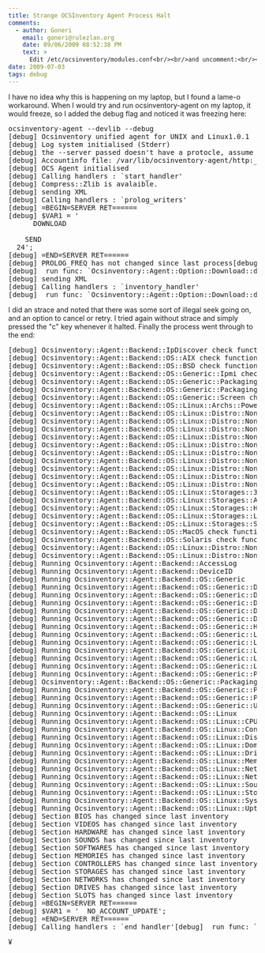 ```yaml
---
title: Strange OCSInventory Agent Process Halt
comments:
  - author: Goneri
    email: goneri@rulezlan.org
    date: 09/06/2009 08:52:38 PM
    text: >
      Edit /etc/ocsinventory/modules.conf<br/><br/>and uncomment:<br/><br/>use Ocsinventory::Agent::Option::Download;<br/><br/>You should post on the forum instead:)
date: 2009-07-03
tags: debug
---
```

<!--
CLASS = 'sh_log'
PREFIX + CLASS + SUFFIX = '' + 'sh_log' + '.min.js'
                        = 'sh_log.min.js'
-->
I have no idea why this is happening on my laptop, but I found a lame-o workaround. When I would try and run ocsinventory-agent on my laptop, it would freeze, so I added the debug flag and noticed it was freezing here:

<pre class="sh_log">ocsinventory-agent --devlib --debug
[debug] Ocsinventory unified agent for UNIX and Linux1.0.1
[debug] Log system initialised (Stderr)
[debug] the --server passed doesn't have a protocle, assume http as default
[debug] Accountinfo file: /var/lib/ocsinventory-agent/http:__dev-4x.com_ocsinventory/ocsinv.adm
[debug] OCS Agent initialised
[debug] Calling handlers : `start_handler'
[debug] Compress::Zlib is avalaible.
[debug] sending XML
[debug] Calling handlers : `prolog_writers'
[debug] =BEGIN=SERVER RET======
[debug] $VAR1 = '<reply>
      <name>DOWNLOAD</name>
    <param frag_latency="10" period_latency="0" timeout="30" on="0" type="CONF" cycle_latency="60" period_length="10" />
    <response>SEND</response>
  <prolog_freq>24</prolog_freq></reply>';
[debug] =END=SERVER RET======
[debug] PROLOG_FREQ has not changed since last process[debug] Calling handlers : `prolog_reader'
[debug]  run func: `Ocsinventory::Agent::Option::Download::download_prolog_reader'
[debug] sending XML
[debug] Calling handlers : `inventory_handler'
[debug]  run func: `Ocsinventory::Agent::Option::Download::download_inventory_handler'
</pre>

I did an strace and noted that there was some sort of illegal seek going on, and an option to cancel or retry. I tried again without strace and simply pressed the "c" key whenever it halted. Finally the process went through to the end:

<pre class="sh_log">[debug] Ocsinventory::Agent::Backend::IpDiscover check function failed
[debug] Ocsinventory::Agent::Backend::OS::AIX check function failed
[debug] Ocsinventory::Agent::Backend::OS::BSD check function failed
[debug] Ocsinventory::Agent::Backend::OS::Generic::Ipmi check function failed
[debug] Ocsinventory::Agent::Backend::OS::Generic::Packaging::BSDpkg check function failed
[debug] Ocsinventory::Agent::Backend::OS::Generic::Packaging::Gentoo check function failed
[debug] Ocsinventory::Agent::Backend::OS::Generic::Screen check function failed
[debug] Ocsinventory::Agent::Backend::OS::Linux::Archs::PowerPC check function failed
[debug] Ocsinventory::Agent::Backend::OS::Linux::Distro::NonLSB::Fedora check function failed
[debug] Ocsinventory::Agent::Backend::OS::Linux::Distro::NonLSB::Gentoo check function failed
[debug] Ocsinventory::Agent::Backend::OS::Linux::Distro::NonLSB::Knoppix check function failed
[debug] Ocsinventory::Agent::Backend::OS::Linux::Distro::NonLSB::Mandrake check function failed
[debug] Ocsinventory::Agent::Backend::OS::Linux::Distro::NonLSB::Mandriva check function failed
[debug] Ocsinventory::Agent::Backend::OS::Linux::Distro::NonLSB::Redhat check function failed
[debug] Ocsinventory::Agent::Backend::OS::Linux::Distro::NonLSB::Slackware check function failed
[debug] Ocsinventory::Agent::Backend::OS::Linux::Distro::NonLSB::SuSE check function failed
[debug] Ocsinventory::Agent::Backend::OS::Linux::Distro::NonLSB::Trustix check function failed
[debug] Ocsinventory::Agent::Backend::OS::Linux::Distro::NonLSB::Ubuntu check function failed
[debug] Ocsinventory::Agent::Backend::OS::Linux::Storages::3ware check function failed
[debug] Ocsinventory::Agent::Backend::OS::Linux::Storages::Adaptec check function failed
[debug] Ocsinventory::Agent::Backend::OS::Linux::Storages::HP check function failed
[debug] Ocsinventory::Agent::Backend::OS::Linux::Storages::Lsilogic check function failed
[debug] Ocsinventory::Agent::Backend::OS::Linux::Storages::ServeRaid check function failed
[debug] Ocsinventory::Agent::Backend::OS::MacOS check function failed
[debug] Ocsinventory::Agent::Backend::OS::Solaris check function failed
[debug] Ocsinventory::Agent::Backend::OS::Linux::Distro::NonLSB disabled because of a 'runMeIfTheseChecksFailed' in 'Ocsinventory::Agent::Backend::OS::Linux::Distro::NonLSB'
[debug] Ocsinventory::Agent::Backend::OS::Linux::Distro::NonLSB::Debian disabled because of a 'runMeIfTheseChecksFailed' in 'Ocsinventory::Agent::Backend::OS::Linux::Distro::NonLSB'
[debug] Running Ocsinventory::Agent::Backend::AccessLog
[debug] Running Ocsinventory::Agent::Backend::DeviceID
[debug] Running Ocsinventory::Agent::Backend::OS::Generic
[debug] Running Ocsinventory::Agent::Backend::OS::Generic::Dmidecode
[debug] Running Ocsinventory::Agent::Backend::OS::Generic::Dmidecode::Bios
[debug] Running Ocsinventory::Agent::Backend::OS::Generic::Dmidecode::Memory
[debug] Running Ocsinventory::Agent::Backend::OS::Generic::Dmidecode::Ports
[debug] Running Ocsinventory::Agent::Backend::OS::Generic::Dmidecode::Slots
[debug] Running Ocsinventory::Agent::Backend::OS::Generic::Hostname
[debug] Running Ocsinventory::Agent::Backend::OS::Generic::Lspci
[debug] Running Ocsinventory::Agent::Backend::OS::Generic::Lspci::Controllers
[debug] Running Ocsinventory::Agent::Backend::OS::Generic::Lspci::Modems
[debug] Running Ocsinventory::Agent::Backend::OS::Generic::Lspci::Sounds
[debug] Running Ocsinventory::Agent::Backend::OS::Generic::Lspci::Videos
[debug] Running Ocsinventory::Agent::Backend::OS::Generic::Packaging
[debug] Ocsinventory::Agent::Backend::OS::Generic::Packaging has no run() function -&gt; ignored
[debug] Running Ocsinventory::Agent::Backend::OS::Generic::Packaging::Deb
[debug] Running Ocsinventory::Agent::Backend::OS::Generic::Packaging::RPM
[debug] Running Ocsinventory::Agent::Backend::OS::Generic::Users
[debug] Running Ocsinventory::Agent::Backend::OS::Linux
[debug] Running Ocsinventory::Agent::Backend::OS::Linux::CPU
[debug] Running Ocsinventory::Agent::Backend::OS::Linux::Controllers
[debug] Running Ocsinventory::Agent::Backend::OS::Linux::Distro::LSB
[debug] Running Ocsinventory::Agent::Backend::OS::Linux::Domains
[debug] Running Ocsinventory::Agent::Backend::OS::Linux::Drives
[debug] Running Ocsinventory::Agent::Backend::OS::Linux::Mem
[debug] Running Ocsinventory::Agent::Backend::OS::Linux::Network::IPv4
[debug] Running Ocsinventory::Agent::Backend::OS::Linux::Network::Networks
[debug] Running Ocsinventory::Agent::Backend::OS::Linux::Sounds
[debug] Running Ocsinventory::Agent::Backend::OS::Linux::Storages
[debug] Running Ocsinventory::Agent::Backend::OS::Linux::Sys
[debug] Running Ocsinventory::Agent::Backend::OS::Linux::Uptime
[debug] Section BIOS has changed since last inventory
[debug] Section VIDEOS has changed since last inventory
[debug] Section HARDWARE has changed since last inventory
[debug] Section SOUNDS has changed since last inventory
[debug] Section SOFTWARES has changed since last inventory
[debug] Section MEMORIES has changed since last inventory
[debug] Section CONTROLLERS has changed since last inventory
[debug] Section STORAGES has changed since last inventory
[debug] Section NETWORKS has changed since last inventory
[debug] Section DRIVES has changed since last inventory
[debug] Section SLOTS has changed since last inventory
[debug] =BEGIN=SERVER RET======
[debug] $VAR1 = '<reply>  <response>NO_ACCOUNT_UPDATE</response></reply>';
[debug] =END=SERVER RET======
[debug] Calling handlers : `end_handler'[debug]  run func: `Ocsinventory::Agent::Option::Download::download_end_handler'
</pre>

¥


